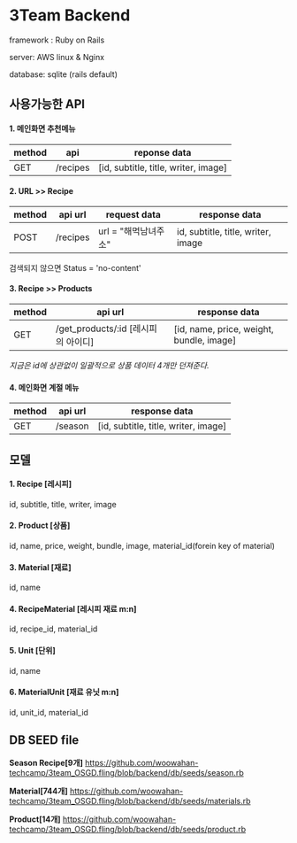 # 3Team Backend

framework : Ruby on Rails

server: AWS linux & Nginx

database: sqlite (rails default)



## 사용가능한 API

#### 1. 메인화면 추천메뉴

| method | api      | reponse data                         |
| ------ | -------- | ------------------------------------ |
| GET    | /recipes | [id, subtitle, title, writer, image] |

#### 2. URL >> Recipe

| method | api url  | request data   | response data                      |
| ------ | -------- | -------------- | ---------------------------------- |
| POST   | /recipes | url = "해먹남녀주소" | id, subtitle, title, writer, image |

검색되지 않으면 Status = 'no-content'

#### 3. Recipe >> Products

| method | api url                      | response data                            |
| ------ | ---------------------------- | ---------------------------------------- |
| GET    | /get_products/:id [레시피의 아이디] | [id, name, price, weight, bundle, image] |

*지금은 id에 상관없이 일괄적으로 상품 데이터 4개만 던져준다.*

#### 4. 메인화면 계절 메뉴

| method | api url | response data                        |
| ------ | ------- | ------------------------------------ |
| GET    | /season | [id, subtitle, title, writer, image] |



## 모델

#### 1. Recipe [레시피]

id, subtitle, title, writer, image

#### 2. Product [상품]

id, name, price, weight, bundle, image, material_id(forein key of material)

#### 3. Material [재료]

id, name

#### 4. RecipeMaterial [레시피 재료 m:n]

id, recipe_id, material_id

#### 5. Unit [단위]

id, name

#### 6. MaterialUnit [재료 유닛 m:n]

id, unit_id, material_id



## DB SEED file

**Season Recipe[9개]** https://github.com/woowahan-techcamp/3team_OSGD.fling/blob/backend/db/seeds/season.rb

**Material[744개]** https://github.com/woowahan-techcamp/3team_OSGD.fling/blob/backend/db/seeds/materials.rb 

**Product[14개]** https://github.com/woowahan-techcamp/3team_OSGD.fling/blob/backend/db/seeds/product.rb
